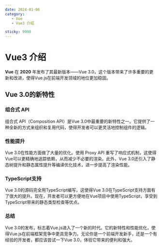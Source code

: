 ```yaml
---
date: 2024-01-06
category:
   - Vue
   - Vue3 介绍

sticky: 9990
---
```


# Vue3 介绍

**Vue** 在 **2020** 年发布了其最新版本——Vue 3.0，这个版本带来了许多重要的更新和改进，使得Vue.js在前端开发领域的地位更加稳固。

## Vue 3.0的新特性

### 组合式 API

组合式 API（Composition API）是Vue 3.0中最重要的新特性之一。它提供了一种全新的方式来组织和复用代码，使得开发者可以更灵活地控制组件的逻辑。

### 性能提升

Vue 3.0在性能方面做了大量的优化。使用 Proxy API 重写了响应式机制，这使得Vue可以更精确地追踪依赖，从而减少不必要的渲染。此外，Vue 3.0还引入了静态树提升和静态属性提升等编译优化技术，进一步提高了渲染性能。

### TypeScript支持

Vue 3.0的源码完全用TypeScript编写，这使得Vue 3.0在TypeScript支持方面有了很大的提升。现在，开发者可以更方便地在Vue项目中使用TypeScript，享受到TypeScript带来的静态类型检查等优点。


### 总结
Vue 3.0的发布，标志着Vue.js进入了一个新的时代。它的新特性和性能优化，使得Vue.js在前端框架竞争中更具竞争力。无论你是一个前端开发新手，还是一个有经验的开发者，都应该尝试一下Vue 3.0，体验它带来的便利和强大。
